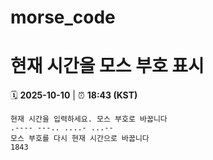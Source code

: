 # morse_code
# 현재 시간을 모스 부호 표시
<!-- MORSE_TIME_START -->
🗓️ **2025-10-10** | ⏰ **18:43 (KST)**

```
현재 시간을 입력하세요. 모스 부호로 바꿉니다
.---- ---.. ....- ...--
모스 부호를 다시 현재 시간으로 바꿉니다
1843
```
<!-- MORSE_TIME_END -->
